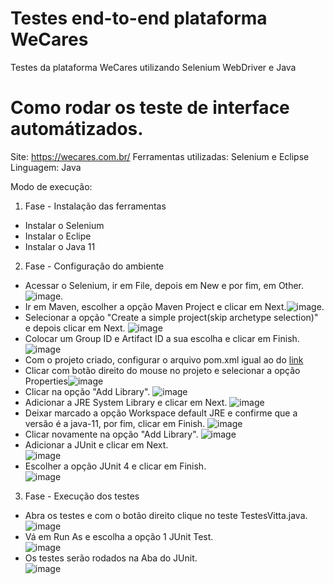 # Testes end-to-end plataforma WeCares
Testes da plataforma WeCares utilizando Selenium WebDriver e Java

# Como rodar os teste de interface automátizados.

Site: https://wecares.com.br/
Ferramentas utilizadas: Selenium e Eclipse <br />
Linguagem: Java

Modo de execução:
01. Fase - Instalação das ferramentas
- Instalar o Selenium
- Instalar o Eclipe
- Instalar o Java 11

02. Fase - Configuração do ambiente
- Acessar o Selenium, ir em File, depois em  New e por fim, em Other.![image](https://user-images.githubusercontent.com/48301499/125541431-aedabfed-32ac-407f-b875-fafe2d8c565d.png).
- Ir em Maven, escolher a opção Maven Project e clicar em Next.![image](https://user-images.githubusercontent.com/48301499/125541526-a88afa52-93a7-46d7-a8c3-cf376a5fefd8.png).
- Selecionar a opção "Create a simple project(skip archetype selection)" e depois clicar em Next. ![image](https://user-images.githubusercontent.com/48301499/125541720-14a98ea5-9296-4ba0-8e9e-ac6b0f45a191.png)
- Colocar um Group ID e Artifact ID a sua escolha e clicar em Finish. ![image](https://user-images.githubusercontent.com/48301499/125541825-b64d03dd-1d79-46b7-bf4f-6e0ccf44c790.png)
- Com o projeto criado, configurar o arquivo pom.xml igual ao do [link](https://drive.google.com/file/d/1u4Si8ilnzBKPVkwus1iuBWiR9NDOsrh2/view?usp=sharing)
- Clicar com botão direito do mouse no projeto e selecionar a opção Properties![image](https://user-images.githubusercontent.com/48301499/125542501-dce62de8-6477-42e0-9443-807650f01c7c.png)
- Clicar na opção "Add Library". ![image](https://user-images.githubusercontent.com/48301499/125542631-138c9305-687b-4b13-8b65-661605e29b10.png)
- Adicionar a JRE System Library e clicar em Next. ![image](https://user-images.githubusercontent.com/48301499/125542706-0b5550d1-f6fd-420d-88de-3e8852d7c6f2.png)
- Deixar marcado a opção Workspace default JRE e confirme que a versão é a java-11, por fim, clicar em Finish. ![image](https://user-images.githubusercontent.com/48301499/125542834-9bfb310d-81c8-4746-a7c3-3c54d4e61e6e.png)
- Clicar novamente na opção "Add Library". ![image](https://user-images.githubusercontent.com/48301499/125542631-138c9305-687b-4b13-8b65-661605e29b10.png)
- Adicionar a JUnit e clicar em Next.<br />
![image](https://user-images.githubusercontent.com/48301499/125542955-d2a6e1a0-5482-4c21-8e0f-8cebee84f9ca.png)
- Escolher a opção JUnit 4 e clicar em Finish.<br />
![image](https://user-images.githubusercontent.com/48301499/125543037-edc11634-783a-44ca-8ce7-8d80a5e8f5a2.png)

03. Fase - Execução dos testes
- Abra os testes e com o botão direito clique no teste TestesVitta.java. <br />
![image](https://user-images.githubusercontent.com/48301499/125543854-80c25053-89d9-4f53-bf18-40e773325762.png)
- Vá em Run As e escolha a opção 1 JUnit Test. <br />
![image](https://user-images.githubusercontent.com/48301499/125543894-accccb1c-b08e-4ffe-8b05-2ae33d67bf92.png)
- Os testes serão rodados na Aba do JUnit. <br />
![image](https://user-images.githubusercontent.com/48301499/125544432-f14470da-5c80-468b-b1f4-ceff5843cb40.png)


